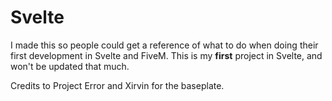 # Svelte
I made this so people could get a reference of what to do when doing their first development in Svelte and FiveM.
This is my **first** project in Svelte, and won't be updated that much.

Credits to Project Error and Xirvin for the baseplate.
